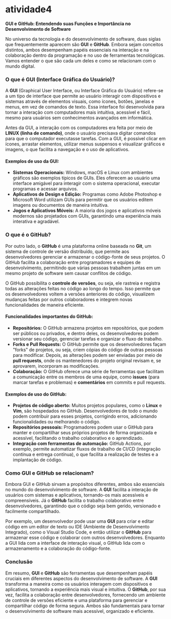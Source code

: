 # atividade4
**GUI e GitHub: Entendendo suas Funções e Importância no Desenvolvimento de Software**

No universo da tecnologia e do desenvolvimento de software, duas siglas que frequentemente aparecem são **GUI** e **GitHub**. Embora sejam conceitos distintos, ambos desempenham papéis essenciais na interação e na colaboração dentro da programação e no uso de ferramentas tecnológicas. Vamos entender o que são cada um deles e como se relacionam com o mundo digital.

### O que é GUI (Interface Gráfica do Usuário)?

A **GUI** (Graphical User Interface, ou Interface Gráfica do Usuário) refere-se a um tipo de interface que permite ao usuário interagir com dispositivos e sistemas através de elementos visuais, como ícones, botões, janelas e menus, em vez de comandos de texto. Essa interface foi desenvolvida para tornar a interação com computadores mais intuitiva, acessível e fácil, mesmo para usuários sem conhecimentos avançados em informática.

Antes da GUI, a interação com os computadores era feita por meio de **LINUX (linha de comando)**, onde o usuário precisava digitar comandos para que o computador executasse tarefas. Com a GUI, é possível clicar em ícones, arrastar elementos, utilizar menus suspensos e visualizar gráficos e imagens, o que facilita a navegação e o uso de aplicativos.

#### Exemplos de uso da GUI:
- **Sistemas Operacionais:** Windows, macOS e Linux com ambientes gráficos são exemplos típicos de GUIs. Eles oferecem ao usuário uma interface amigável para interagir com o sistema operacional, executar programas e acessar arquivos.
- **Aplicativos de Design e Edição:** Programas como Adobe Photoshop e Microsoft Word utilizam GUIs para permitir que os usuários editem imagens ou documentos de maneira intuitiva.
- **Jogos e Aplicativos Móveis:** A maioria dos jogos e aplicativos móveis modernos são projetados com GUIs, garantindo uma experiência mais interativa e agradável.

### O que é o GitHub?

Por outro lado, o **GitHub** é uma plataforma online baseada no **Git**, um sistema de controle de versão distribuído, que permite aos desenvolvedores gerenciar e armazenar o código-fonte de seus projetos. O GitHub facilita a colaboração entre programadores e equipes de desenvolvimento, permitindo que várias pessoas trabalhem juntas em um mesmo projeto de software sem causar conflitos de código.

O GitHub possibilita o **controle de versões**, ou seja, ele rastreia e registra todas as alterações feitas no código ao longo do tempo. Isso permite que os desenvolvedores voltem a versões anteriores do código, visualizem mudanças feitas por outros colaboradores e integrem novas funcionalidades de maneira eficiente.

#### Funcionalidades importantes do GitHub:
- **Repositórios:** O GitHub armazena projetos em repositórios, que podem ser públicos ou privados, e dentro deles, os desenvolvedores podem versionar seu código, gerenciar tarefas e organizar o fluxo de trabalho.
- **Forks e Pull Requests:** O GitHub permite que os desenvolvedores façam "forks" de projetos, ou seja, criem cópias do código de outras pessoas para modificar. Depois, as alterações podem ser enviadas por meio de **pull requests**, onde os mantenedores do projeto original revisam e, se aprovarem, incorporam as modificações.
- **Colaboração:** O GitHub oferece uma série de ferramentas que facilitam a comunicação entre os membros de uma equipe, como **issues** (para marcar tarefas e problemas) e **comentários** em commits e pull requests.

#### Exemplos de uso do GitHub:
- **Projetos de código aberto:** Muitos projetos populares, como o **Linux** e **Vim**, são hospedados no GitHub. Desenvolvedores de todo o mundo podem contribuir para esses projetos, corrigindo erros, adicionando funcionalidades ou melhorando o código.
- **Repositórios pessoais:** Programadores podem usar o GitHub para manter e compartilhar seus próprios projetos de forma organizada e acessível, facilitando o trabalho colaborativo e o aprendizado.
- **Integração com ferramentas de automação:** GitHub Actions, por exemplo, permite automatizar fluxos de trabalho de CI/CD (integração contínua e entrega contínua), o que facilita a realização de testes e a implantação de código.

### Como GUI e GitHub se relacionam?

Embora GUI e GitHub sirvam a propósitos diferentes, ambos são essenciais no mundo do desenvolvimento de software. A **GUI** facilita a interação de usuários com sistemas e aplicativos, tornando-os mais acessíveis e compreensíveis. Já o **GitHub** facilita o trabalho colaborativo entre desenvolvedores, garantindo que o código seja bem gerido, versionado e facilmente compartilhado.

Por exemplo, um desenvolvedor pode usar uma **GUI** para criar e editar código em um editor de texto ou IDE (Ambiente de Desenvolvimento Integrado), como o Visual Studio Code, e então utilizar o **GitHub** para armazenar esse código e colaborar com outros desenvolvedores. Enquanto a GUI lida com a interface de interação visual, o GitHub lida com o armazenamento e a colaboração do código-fonte.

### Conclusão

Em resumo, **GUI** e **GitHub** são ferramentas que desempenham papéis cruciais em diferentes aspectos do desenvolvimento de software. A **GUI** transforma a maneira como os usuários interagem com dispositivos e aplicativos, tornando a experiência mais visual e intuitiva. O **GitHub**, por sua vez, facilita a colaboração entre desenvolvedores, fornecendo um ambiente de controle de versões eficiente e uma plataforma para gerenciar e compartilhar código de forma segura. Ambos são fundamentais para tornar o desenvolvimento de software mais acessível, organizado e eficiente.
